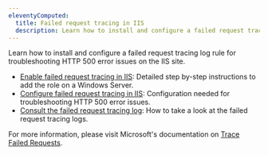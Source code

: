 ```yaml
---
eleventyComputed:
  title: Failed request tracing in IIS
  description: Learn how to install and configure a failed request tracing log rule for troubleshooting HTTP 500 error issues on the IIS site.
---
```

Learn how to install and configure a failed request tracing log rule for troubleshooting HTTP 500 error issues on the IIS site.  
* [Enable failed request tracing in IIS](/server/kb/troubleshooting-articles/failed-request-tracing-with-iis/enable-failed-request-tracing-iis/): Detailed step by-step instructions to add the role on a Windows Server.  
* [Configure failed request tracing in IIS](/server/kb/troubleshooting-articles/failed-request-tracing-with-iis/configure-failed-request-tracing/): Configuration needed for troubleshooting HTTP 500 error issues.
* [Consult the failed request tracing log](/server/kb/troubleshooting-articles/failed-request-tracing-with-iis/consult-failed-request-tracing-log/): How to take a look at the failed request tracing logs. 

For more information, please visit Microsoft's documentation on [Trace Failed Requests](https://learn.microsoft.com/en-us/iis/configuration/system.webServer/tracing/traceFailedRequests/).
